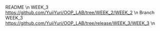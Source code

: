 README \n
WEEK_3        https://github.com/YuiiYuri/OOP_LAB/tree/WEEK_2/WEEK_2    \n
Branch WEEK_3 https://github.com/YuiiYuri/OOP_LAB/tree/release/WEEK_3/WEEK_3 \n 
